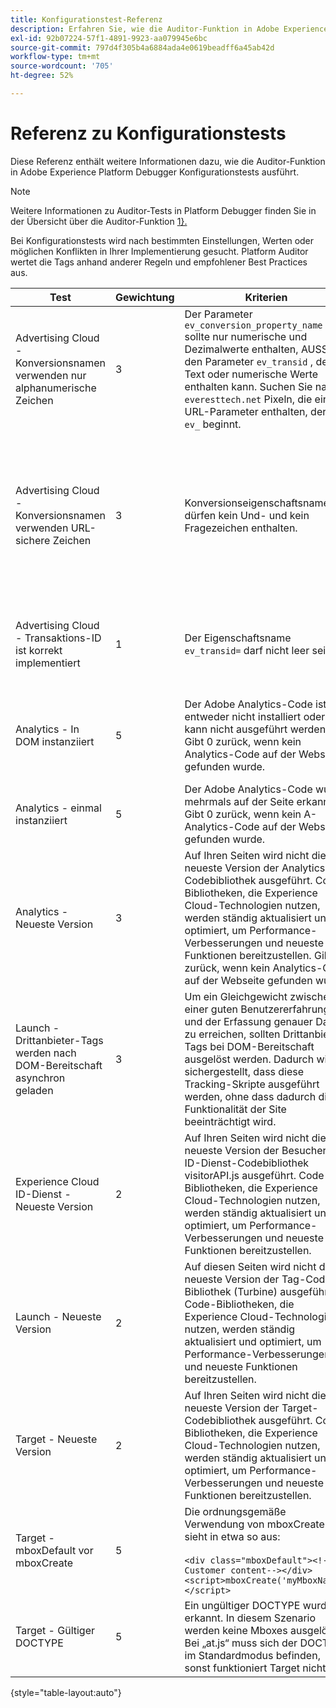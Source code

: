 ```yaml
---
title: Konfigurationstest-Referenz
description: Erfahren Sie, wie die Auditor-Funktion in Adobe Experience Platform Debugger auf Konfigurationen testet.
exl-id: 92b07224-57f1-4891-9923-aa079945e6bc
source-git-commit: 797d4f305b4a6884ada4e0619beadff6a45ab42d
workflow-type: tm+mt
source-wordcount: '705'
ht-degree: 52%

---
```


# Referenz zu Konfigurationstests

Diese Referenz enthält weitere Informationen dazu, wie die Auditor-Funktion in Adobe Experience Platform Debugger Konfigurationstests ausführt.

>[!NOTE]
>
>Weitere Informationen zu Auditor-Tests in Platform Debugger finden Sie in der Übersicht über die Auditor-Funktion [1}.](./overview.md)

Bei Konfigurationstests wird nach bestimmten Einstellungen, Werten oder möglichen Konflikten in Ihrer Implementierung gesucht. Platform Auditor wertet die Tags anhand anderer Regeln und empfohlener Best Practices aus.

| Test | Gewichtung | Kriterien | Empfehlung |
| --- | --- | --- | --- |
| Advertising Cloud - Konversionsnamen verwenden nur alphanumerische Zeichen | 3 | Der Parameter `ev_conversion_property_name` sollte nur numerische und Dezimalwerte enthalten, AUSSER den Parameter `ev_transid` , der Text oder numerische Werte enthalten kann. Suchen Sie nach `everesttech.net` Pixeln, die einen URL-Parameter enthalten, der mit `ev_` beginnt. | Stellen Sie sicher, dass die Parameter der Transaktionseigenschaft nur numerische und Dezimalwerte enthalten.<br><br>Warnung: Alle anderen Werttypen können zu Datenverlust führen. |
| Advertising Cloud - Konversionsnamen verwenden URL-sichere Zeichen | 3 | Konversionseigenschaftsnamen dürfen kein Und- und kein Fragezeichen enthalten. | Stellen Sie sicher, dass Transaktionseigenschaftsparameter kein nicht-kodiertes Und- und kein Fragezeichen enthalten. Diese Zeichen beeinträchtigen das URL-Format.<br><br>Warnung: Eigenschaftenparameter, die ein nicht-kodiertes Und- oder Fragezeichen enthalten (z. B. `ev_formComplete?=1` oder `ev_formComplete&Submit=1`), können zu Datenverlust führen. |
| Advertising Cloud - Transaktions-ID ist korrekt implementiert | 1 | Der Eigenschaftsname `ev_transid=` darf nicht leer sein. | Der Eigenschaftsname `ev_transid=` sollte nicht ohne Wert belassen werden. Andernfalls kann es zu Transaktionsdatenverlust kommen. Weisen Sie `ev_transid=` einen Wert zu oder entfernen Sie den Parameter aus dem Pixel. |
| Analytics - In DOM instanziiert | 5 | Der Adobe Analytics-Code ist entweder nicht installiert oder kann nicht ausgeführt werden. Gibt 0 zurück, wenn kein Analytics-Code auf der Webseite gefunden wurde. | Vergewissern Sie sich, dass das Analytics-Tag auf der Seite implementiert ist und nicht durch nachfolgende Skriptaktivitäten blockiert wird.<br><br>[Weitere Informationen](https://experienceleague.adobe.com/docs/analytics/implementation/home.html?lang=de) |
| Analytics - einmal instanziiert | 5 | Der Adobe Analytics-Code wurde mehrmals auf der Seite erkannt. Gibt 0 zurück, wenn kein A-Analytics-Code auf der Webseite gefunden wurde. | Stellen Sie sicher, dass nur ein Analytics-Tag auf der Seite vorhanden ist.<br><br>[Weitere Informationen](https://experienceleague.adobe.com/docs/analytics/implementation/home.html?lang=de) |
| Analytics - Neueste Version | 3 | Auf Ihren Seiten wird nicht die neueste Version der Analytics-Codebibliothek ausgeführt. Code-Bibliotheken, die Experience Cloud-Technologien nutzen, werden ständig aktualisiert und optimiert, um Performance-Verbesserungen und neueste Funktionen bereitzustellen. Gibt 0 zurück, wenn kein Analytics-Code auf der Webseite gefunden wurde. | Installieren Sie die aktuelle Version der Analytics-Bibliothek.<br><br>[Weitere Informationen](https://experienceleague.adobe.com/docs/analytics/implementation/appmeasurement-updates.html?lang=de) |
| Launch - Drittanbieter-Tags werden nach DOM-Bereitschaft asynchron geladen | 3 | Um ein Gleichgewicht zwischen einer guten Benutzererfahrung und der Erfassung genauer Daten zu erreichen, sollten Drittanbieter-Tags bei DOM-Bereitschaft ausgelöst werden. Dadurch wird sichergestellt, dass diese Tracking-Skripte ausgeführt werden, ohne dass dadurch die Funktionalität der Site beeinträchtigt wird. | Beheben Sie dieses Problem, indem Sie alle Regeln anpassen, die Pixel von Drittanbietern ausführen, damit sie bei DOM bereit ausgelöst werden.<br><br>[Weitere Informationen](../../tags/ui/managing-resources/rules.md) |
| Experience Cloud ID-Dienst - Neueste Version | 2 | Auf Ihren Seiten wird nicht die neueste Version der Besucher-ID-Dienst-Codebibliothek visitorAPI.js ausgeführt. Code-Bibliotheken, die Experience Cloud-Technologien nutzen, werden ständig aktualisiert und optimiert, um Performance-Verbesserungen und neueste Funktionen bereitzustellen. | Installieren Sie die neueste Version der Besucher-ID-Service-Bibliothek.<br><br>[Weitere Informationen](https://experienceleague.adobe.com/docs/id-service/using/id-service-api/library.html) |
| Launch - Neueste Version | 2 | Auf diesen Seiten wird nicht die neueste Version der Tag-Code-Bibliothek (Turbine) ausgeführt. Code-Bibliotheken, die Experience Cloud-Technologien nutzen, werden ständig aktualisiert und optimiert, um Performance-Verbesserungen und neueste Funktionen bereitzustellen. | Erstellen Sie die Tag-Bibliothek neu und veröffentlichen Sie sie.<br><br>[Weitere Informationen](../../tags/quick-start/quick-start.md) |
| Target - Neueste Version | 2 | Auf Ihren Seiten wird nicht die neueste Version der Target-Codebibliothek ausgeführt. Code-Bibliotheken, die Experience Cloud-Technologien nutzen, werden ständig aktualisiert und optimiert, um Performance-Verbesserungen und neueste Funktionen bereitzustellen. | Installieren Sie die aktuelle Version der Target-Bibliothek.<br><br>[Weitere Informationen](https://developer.adobe.com/target/implement/client-side/) |
| Target - mboxDefault vor mboxCreate | 5 | Die ordnungsgemäße Verwendung von mboxCreate sieht in etwa so aus:<br><br> `<div class="mboxDefault"><!-Customer content--></div><script>mboxCreate('myMboxName')</script>` | Stellen Sie sicher, dass Sie ein `<div class="mboxDefault"></div>` -Tag einschließen, bevor Sie mboxCreate() aufrufen. „at.js“ fügt keins für Sie hinzu.<br><br>[Weitere Informationen](https://developer.adobe.com/target/implement/client-side/) |
| Target - Gültiger DOCTYPE | 5 | Ein ungültiger DOCTYPE wurde erkannt. In diesem Szenario werden keine Mboxes ausgelöst.  Bei „at.js“ muss sich der DOCTYPE im Standardmodus befinden, sonst funktioniert Target nicht. | Aktualisieren Sie den DOCTYPE auf der Seite.<br><br>[Weitere Informationen](https://developer.adobe.com/target/implement/client-side/atjs/target-atjs-faq/) |

{style="table-layout:auto"}
